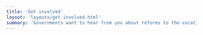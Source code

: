 ```yaml
---
title: 'Get involved'
layout: 'layouts/get-involved.html'
summary: 'Governments want to hear from you about reforms to the vocational education and training (VET) system. During the consultation periods, there will be a range of ways you can provide input to help shape the reforms.'
---
```



